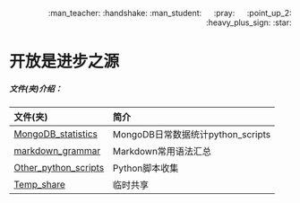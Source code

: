 <p align = "right"> :man_teacher: :handshake: :man_student:  &emsp; :pray: &emsp; :point_up_2: :heavy_plus_sign: :star: </p>  

# 开放是进步之源

##### 文件(夹)介绍：

|文件(夹)|简介|
|:----|:----|
|[MongoDB_statistics][MongoDB_statistics]|MongoDB日常数据统计python_scripts|
|[markdown_grammar][markdown_grammar]|Markdown常用语法汇总|
|[Other_python_scripts][Other_python_scripts]|Python脚本收集|
|[Temp_share][Temp_share]|临时共享|












[MongoDB_statistics]:https://github.com/446020169/open/tree/master/MongoDB_statistics
[Other_python_scripts]:https://github.com/446020169/open/tree/master/Python_scripts
[Temp_share]:https://github.com/446020169/open/tree/master/Temp_share
[markdown_grammar]:https://github.com/446020169/open/raw/master/markdown_grammar.md